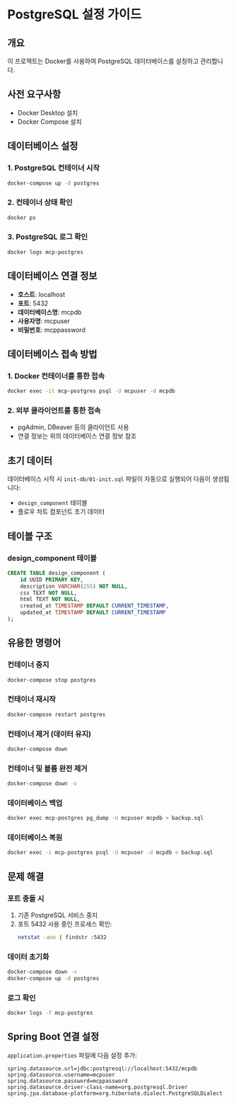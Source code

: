 # PostgreSQL 설정 가이드

## 개요
이 프로젝트는 Docker를 사용하여 PostgreSQL 데이터베이스를 설정하고 관리합니다.

## 사전 요구사항
- Docker Desktop 설치
- Docker Compose 설치

## 데이터베이스 설정

### 1. PostgreSQL 컨테이너 시작
```bash
docker-compose up -d postgres
```

### 2. 컨테이너 상태 확인
```bash
docker ps
```

### 3. PostgreSQL 로그 확인
```bash
docker logs mcp-postgres
```

## 데이터베이스 연결 정보
- **호스트**: localhost
- **포트**: 5432
- **데이터베이스명**: mcpdb
- **사용자명**: mcpuser
- **비밀번호**: mcppassword

## 데이터베이스 접속 방법

### 1. Docker 컨테이너를 통한 접속
```bash
docker exec -it mcp-postgres psql -U mcpuser -d mcpdb
```

### 2. 외부 클라이언트를 통한 접속
- pgAdmin, DBeaver 등의 클라이언트 사용
- 연결 정보는 위의 데이터베이스 연결 정보 참조

## 초기 데이터
데이터베이스 시작 시 `init-db/01-init.sql` 파일이 자동으로 실행되어 다음이 생성됩니다:
- `design_component` 테이블
- 플로우 차트 컴포넌트 초기 데이터

## 테이블 구조

### design_component 테이블
```sql
CREATE TABLE design_component (
    id UUID PRIMARY KEY,
    description VARCHAR(255) NOT NULL,
    css TEXT NOT NULL,
    html TEXT NOT NULL,
    created_at TIMESTAMP DEFAULT CURRENT_TIMESTAMP,
    updated_at TIMESTAMP DEFAULT CURRENT_TIMESTAMP
);
```

## 유용한 명령어

### 컨테이너 중지
```bash
docker-compose stop postgres
```

### 컨테이너 재시작
```bash
docker-compose restart postgres
```

### 컨테이너 제거 (데이터 유지)
```bash
docker-compose down
```

### 컨테이너 및 볼륨 완전 제거
```bash
docker-compose down -v
```

### 데이터베이스 백업
```bash
docker exec mcp-postgres pg_dump -U mcpuser mcpdb > backup.sql
```

### 데이터베이스 복원
```bash
docker exec -i mcp-postgres psql -U mcpuser -d mcpdb < backup.sql
```

## 문제 해결

### 포트 충돌 시
1. 기존 PostgreSQL 서비스 중지
2. 포트 5432 사용 중인 프로세스 확인:
   ```bash
   netstat -ano | findstr :5432
   ```

### 데이터 초기화
```bash
docker-compose down -v
docker-compose up -d postgres
```

### 로그 확인
```bash
docker logs -f mcp-postgres
```

## Spring Boot 연결 설정
`application.properties` 파일에 다음 설정 추가:
```properties
spring.datasource.url=jdbc:postgresql://localhost:5432/mcpdb
spring.datasource.username=mcpuser
spring.datasource.password=mcppassword
spring.datasource.driver-class-name=org.postgresql.Driver
spring.jpa.database-platform=org.hibernate.dialect.PostgreSQLDialect
```